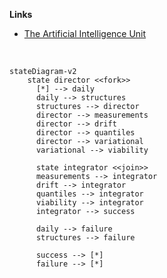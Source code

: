 **Links**

* [The Artificial Intelligence Unit](https://github.com/theartificialintelligenceunit)

<br>

```mermaid
stateDiagram-v2
    state director <<fork>>
      [*] --> daily
      daily --> structures
      structures --> director
      director --> measurements
      director --> drift
      director --> quantiles
      director --> variational
      variational --> viability

      state integrator <<join>>
      measurements --> integrator
      drift --> integrator
      quantiles --> integrator
      viability --> integrator
      integrator --> success
      
      daily --> failure
      structures --> failure

      success --> [*]
      failure --> [*]
```

<br>
<br>

<br>
<br>

<br>
<br>

<br>
<br>


<!--

<details><summary><b>Notes</b></summary>

<ul>
  <li>configurations: Records data & modelling configurations.</li>
  <li>iac: Infrastructure as code scripts.</li>
</ul>

</details>

-->

